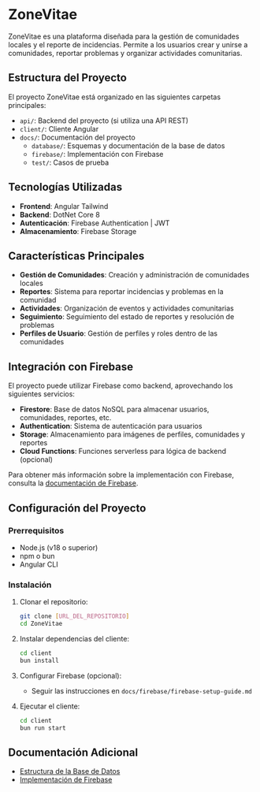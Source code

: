 # ZoneVitae

ZoneVitae es una plataforma diseñada para la gestión de comunidades locales y el reporte de incidencias. Permite a los usuarios crear y unirse a comunidades, reportar problemas y organizar actividades comunitarias.

## Estructura del Proyecto

El proyecto ZoneVitae está organizado en las siguientes carpetas principales:

- `api/`: Backend del proyecto (si utiliza una API REST)
- `client/`: Cliente Angular
- `docs/`: Documentación del proyecto
  - `database/`: Esquemas y documentación de la base de datos
  - `firebase/`: Implementación con Firebase
  - `test/`: Casos de prueba

## Tecnologías Utilizadas

- **Frontend**: Angular Tailwind
- **Backend**: DotNet Core 8
- **Autenticación**: Firebase Authentication | JWT
- **Almacenamiento**: Firebase Storage

## Características Principales

- **Gestión de Comunidades**: Creación y administración de comunidades locales
- **Reportes**: Sistema para reportar incidencias y problemas en la comunidad
- **Actividades**: Organización de eventos y actividades comunitarias
- **Seguimiento**: Seguimiento del estado de reportes y resolución de problemas
- **Perfiles de Usuario**: Gestión de perfiles y roles dentro de las comunidades

## Integración con Firebase

El proyecto puede utilizar Firebase como backend, aprovechando los siguientes servicios:

- **Firestore**: Base de datos NoSQL para almacenar usuarios, comunidades, reportes, etc.
- **Authentication**: Sistema de autenticación para usuarios
- **Storage**: Almacenamiento para imágenes de perfiles, comunidades y reportes
- **Cloud Functions**: Funciones serverless para lógica de backend (opcional)

Para obtener más información sobre la implementación con Firebase, consulta la [documentación de Firebase](./docs/firebase/README.md).

## Configuración del Proyecto

### Prerrequisitos

- Node.js (v18 o superior)
- npm o bun
- Angular CLI

### Instalación

1. Clonar el repositorio:

   ```bash
   git clone [URL_DEL_REPOSITORIO]
   cd ZoneVitae
   ```

2. Instalar dependencias del cliente:

   ```bash
   cd client
   bun install
   ```

3. Configurar Firebase (opcional):

   - Seguir las instrucciones en `docs/firebase/firebase-setup-guide.md`

4. Ejecutar el cliente:
   ```bash
   cd client
   bun run start
   ```

## Documentación Adicional

- [Estructura de la Base de Datos](./docs/database/README.md)
- [Implementación de Firebase](./docs/firebase/README.md)
